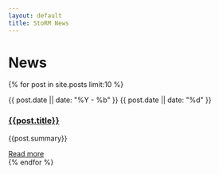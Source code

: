 ```yaml
---
layout: default
title: StoRM News
---
```


# News
{% for post in site.posts limit:10 %}
<div class="row-fluid marketing news-row">
	    <div class="span2">
<!-- 
		    <p class="text-left">{{ post.date | date_to_long_string }}</p>
 -->
		    <div class="calendar"> 
    			<span class="month">{{ post.date || date: "%Y - %b" }} </span>
    			<span class="day">{{ post.date || date: "%d" }}</span>
			</div>
	    </div>
	    <div class="span10">
            <h3><a href="{{ site.baseurl }}{{ post.url }}">{{post.title}}</a></h3>
            <p>{{post.summary}}</p>
			<a href="{{ site.baseurl }}{{ post.url }}">Read more</a>
        </div>
</div>
{% endfor %}
